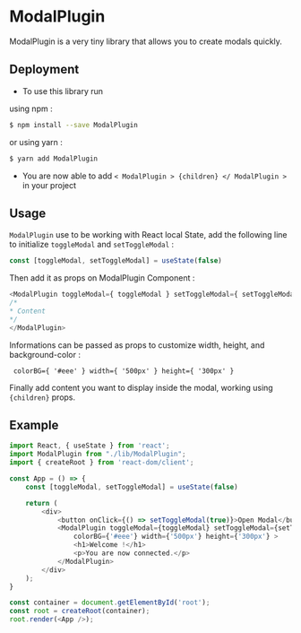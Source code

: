 # ModalPlugin

ModalPlugin is a very tiny library that allows you to create modals quickly.

## Deployment

- To use this library run

using npm : 

```bash
$ npm install --save ModalPlugin
```

or using yarn :

```bash
$ yarn add ModalPlugin
```

- You are now able to add ```< ModalPlugin > {children} </ ModalPlugin >``` in your project
## Usage

```ModalPlugin``` use to be working with React local State, add the following line to initialize ```toggleModal``` and ```setToggleModal``` :

```javascript 
const [toggleModal, setToggleModal] = useState(false)
```

Then add it as props on ModalPlugin Component :

```javascript 
<ModalPlugin toggleModal={ toggleModal } setToggleModal={ setToggleModal } >
/*
* Content
*/
</ModalPlugin>
```

Informations can be passed as props to customize width, height, and background-color :

```
 colorBG={ '#eee' } width={ '500px' } height={ '300px' } 
```

Finally add content you want to display inside the modal, working using ```{children}``` props.

## Example


```javascript
import React, { useState } from 'react';
import ModalPlugin from "./lib/ModalPlugin";
import { createRoot } from 'react-dom/client';

const App = () => {
    const [toggleModal, setToggleModal] = useState(false)

    return (
        <div>
            <button onClick={() => setToggleModal(true)}>Open Modal</button>
            <ModalPlugin toggleModal={toggleModal} setToggleModal={setToggleModal}
                colorBG={'#eee'} width={'500px'} height={'300px'} >
                <h1>Welcome !</h1>
                <p>You are now connected.</p>
            </ModalPlugin>
        </div>
    );
}

const container = document.getElementById('root');
const root = createRoot(container);
root.render(<App />);
```
